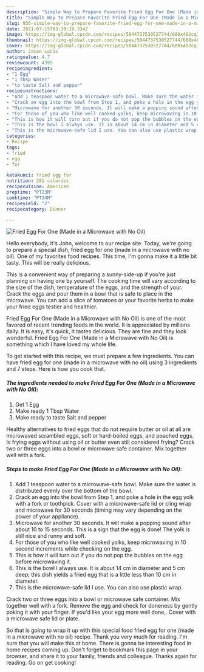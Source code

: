 ```yaml
---
description: "Simple Way to Prepare Favorite Fried Egg For One (Made in a Microwave with No Oil)"
title: "Simple Way to Prepare Favorite Fried Egg For One (Made in a Microwave with No Oil)"
slug: 936-simple-way-to-prepare-favorite-fried-egg-for-one-made-in-a-microwave-with-no-oil
date: 2021-07-15T03:39:19.334Z
image: https://img-global.cpcdn.com/recipes/5844737530527744/680x482cq70/fried-egg-for-one-made-in-a-microwave-with-no-oil-recipe-main-photo.jpg
thumbnail: https://img-global.cpcdn.com/recipes/5844737530527744/680x482cq70/fried-egg-for-one-made-in-a-microwave-with-no-oil-recipe-main-photo.jpg
cover: https://img-global.cpcdn.com/recipes/5844737530527744/680x482cq70/fried-egg-for-one-made-in-a-microwave-with-no-oil-recipe-main-photo.jpg
author: Jason Lucas
ratingvalue: 4.7
reviewcount: 4395
recipeingredient:
- "1 Egg"
- "1 Tbsp Water"
- "to taste Salt and pepper"
recipeinstructions:
- "Add 1 teaspoon water to a microwave-safe bowl. Make sure the water is distributed evenly over the bottom of the bowl."
- "Crack an egg into the bowl from Step 1, and poke a hole in the egg yolk with a fork or toothpick. Cover with a microwave-safe lid or cling wrap and microwave for 30 seconds (timing may vary depending on the power of your appliance)."
- "Microwave for another 30 seconds. It will make a popping sound after about 10 to 15 seconds. This is a sign that the egg is done! The yolk is still nice and runny and soft."
- "For those of you who like well cooked yolks, keep microwaving in 10 second increments while checking on the egg."
- "This is how it will turn out if you do not pop the bubbles on the egg before microwaving it."
- "This is the bowl I always use. It is about 14 cm in diameter and 5 cm deep; this dish yields a fried egg that is a little less than 10 cm in diameter."
- "This is the microwave-safe lid I use. You can also use plastic wrap."
categories:
- Recipe
tags:
- fried
- egg
- for

katakunci: fried egg for 
nutrition: 281 calories
recipecuisine: American
preptime: "PT23M"
cooktime: "PT34M"
recipeyield: "2"
recipecategory: Dinner

---
```



![Fried Egg For One (Made in a Microwave with No Oil)](https://img-global.cpcdn.com/recipes/5844737530527744/680x482cq70/fried-egg-for-one-made-in-a-microwave-with-no-oil-recipe-main-photo.jpg)

Hello everybody, it's John, welcome to our recipe site. Today, we're going to prepare a special dish, fried egg for one (made in a microwave with no oil). One of my favorites food recipes. This time, I'm gonna make it a little bit tasty. This will be really delicious.

This is a convenient way of preparing a sunny-side-up if you&#39;re just planning on having one by yourself. The cooking time will vary according to the size of the dish, temperature of the eggs, and the strength of your. Crack the eggs and pour them in a bowl that is safe to place in the microwave. You can add a slice of tomatoes or your favorite herbs to make your fried eggs testier and healthier.

Fried Egg For One (Made in a Microwave with No Oil) is one of the most favored of recent trending foods in the world. It is appreciated by millions daily. It is easy, it's quick, it tastes delicious. They are fine and they look wonderful. Fried Egg For One (Made in a Microwave with No Oil) is something which I have loved my whole life.


To get started with this recipe, we must prepare a few ingredients. You can have fried egg for one (made in a microwave with no oil) using 3 ingredients and 7 steps. Here is how you cook that.

<!--inarticleads1-->

##### The ingredients needed to make Fried Egg For One (Made in a Microwave with No Oil):

1. Get 1 Egg
1. Make ready 1 Tbsp Water
1. Make ready to taste Salt and pepper


Healthy alternatives to fried eggs that do not require butter or oil at all are microwaved scrambled eggs, soft or hard-boiled eggs, and poached eggs. Is frying eggs without using oil or butter even still considered frying? Crack two or three eggs into a bowl or microwave safe container. Mix together well with a fork. 

<!--inarticleads2-->

##### Steps to make Fried Egg For One (Made in a Microwave with No Oil):

1. Add 1 teaspoon water to a microwave-safe bowl. Make sure the water is distributed evenly over the bottom of the bowl.
1. Crack an egg into the bowl from Step 1, and poke a hole in the egg yolk with a fork or toothpick. Cover with a microwave-safe lid or cling wrap and microwave for 30 seconds (timing may vary depending on the power of your appliance).
1. Microwave for another 30 seconds. It will make a popping sound after about 10 to 15 seconds. This is a sign that the egg is done! The yolk is still nice and runny and soft.
1. For those of you who like well cooked yolks, keep microwaving in 10 second increments while checking on the egg.
1. This is how it will turn out if you do not pop the bubbles on the egg before microwaving it.
1. This is the bowl I always use. It is about 14 cm in diameter and 5 cm deep; this dish yields a fried egg that is a little less than 10 cm in diameter.
1. This is the microwave-safe lid I use. You can also use plastic wrap.


Crack two or three eggs into a bowl or microwave safe container. Mix together well with a fork. Remove the egg and check for doneness by gently poking it with your finger. If you&#39;d like your egg more well done,. Cover with a microwave safe lid or plate. 

So that is going to wrap it up with this special food fried egg for one (made in a microwave with no oil) recipe. Thank you very much for reading. I'm sure that you will make this at home. There is gonna be interesting food in home recipes coming up. Don't forget to bookmark this page in your browser, and share it to your family, friends and colleague. Thanks again for reading. Go on get cooking!
